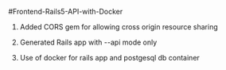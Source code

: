 #Frontend-Rails5-API-with-Docker

1. Added CORS gem for allowing cross origin resource sharing

2. Generated Rails app with --api mode only

3. Use of docker for rails app and postgesql db container
